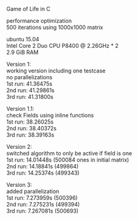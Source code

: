 Game of Life in C

performance optimization  
500 iterations using 1000x1000 matrix  

ubuntu 15.04  
Intel Core 2 Duo CPU P8400 @ 2.26GHz * 2  
2.9 GiB RAM  

Version 1:  
working version including one testcase  
no parallelizations  
1st run: 41.36475s  
2nd run: 41.29861s  
3rd run: 41.31800s  

Version 1.1:  
check Fields using inline functions  
1st run: 38.26025s  
2nd run: 38.40372s  
3rd run: 38.39163s  

Version 2:  
switched algorithm to only be active if field is one  
1st run: 14.01448s (500084 ones in initial matrix)  
2nd run: 14.18841s (499864)  
3rd run: 14.25374s (499343)  

Version 3:  
added parallelization  
1st run: 7.273959s (500396)  
2nd run: 7.275231s (499394)  
3rd run: 7.267081s (500693)  
